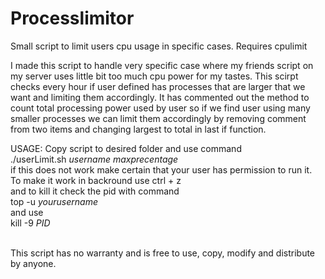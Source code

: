 # Processlimitor
Small script to limit users cpu usage in specific cases. Requires cpulimit

I made this script to handle very specific case where my friends script on my server uses little bit too much cpu power for my tastes. This scirpt checks every hour if user defined has processes that are larger that we want and limiting them accordingly. It has commented out the method to count total processing power used by user so if we find user using many smaller processes we can limit them accordingly by removing comment from two items and changing largest to total in last if function.

USAGE: 
Copy script to desired folder and use command<br>
./userLimit.sh <i>username maxprecentage</i><br>
if this does not work make certain that your user has permission to run it. <br>
To make it work in backround use ctrl + z<br>
and to kill it check the pid with command<br>
top -u <i>yourusername</i><br>
and use<br>
kill -9 <i>PID</i><br><br>


This script has no warranty and is free to use, copy, modify and distribute by anyone.
